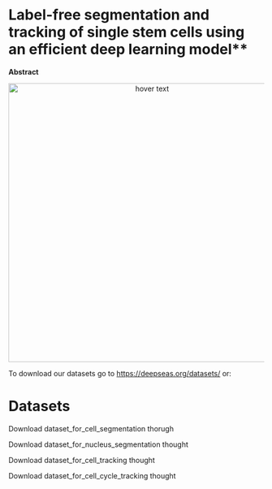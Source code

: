 # Label-free segmentation and tracking of single stem cells using an efficient deep learning model**

**Abstract**


<p align="center">
  <img src="docs/Fig1.png" width="550" title="hover text">
</p>


To download our datasets go to https://deepseas.org/datasets/ or:

# Datasets

Download dataset_for_cell_segmentation thorugh

Download dataset_for_nucleus_segmentation thought

Download dataset_for_cell_tracking thought

Download dataset_for_cell_cycle_tracking thought
